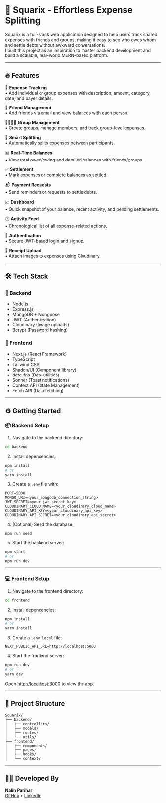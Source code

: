 # 💸 Squarix - Effortless Expense Splitting

Squarix is a full-stack web application designed to help users track shared expenses with friends and groups, making it easy to see who owes whom and settle debts without awkward conversations.  
I built this project as an inspiration to master backend development and build a scalable, real-world MERN-based platform.

---

## 🔥 Features

🧾 **Expense Tracking**  
• Add individual or group expenses with description, amount, category, date, and payer details.  

👥 **Friend Management**  
• Add friends via email and view balances with each person.  

👨‍👩‍👧‍👦 **Group Management**  
• Create groups, manage members, and track group-level expenses.  

🧮 **Smart Splitting**  
• Automatically splits expenses between participants.  

📊 **Real-Time Balances**  
• View total owed/owing and detailed balances with friends/groups.  

✅ **Settlement**  
• Mark expenses or complete balances as settled.  

📬 **Payment Requests**  
• Send reminders or requests to settle debts.  

📈 **Dashboard**  
• Quick snapshot of your balance, recent activity, and pending settlements.  

🕒 **Activity Feed**  
• Chronological list of all expense-related actions.  

🔐 **Authentication**  
• Secure JWT-based login and signup.  

🧾 **Receipt Upload**  
• Attach images to expenses using Cloudinary.

---

## 🛠 Tech Stack

### 🧠 Backend
- Node.js  
- Express.js  
- MongoDB + Mongoose  
- JWT (Authentication)  
- Cloudinary (Image uploads)  
- Bcrypt (Password hashing)

### 🎨 Frontend
- Next.js (React Framework)  
- TypeScript  
- Tailwind CSS  
- Shadcn/UI (Component library)  
- date-fns (Date utilities)  
- Sonner (Toast notifications)  
- Context API (State Management)  
- Fetch API (Data fetching)

---

## ⚙️ Getting Started

### 📦 Backend Setup

1. Navigate to the backend directory:
```bash
cd backend
```

2. Install dependencies:
```bash
npm install
# or
yarn install
```

3. Create a `.env` file with:
```env
PORT=5000
MONGO_URI=<your_mongodb_connection_string>
JWT_SECRET=<your_jwt_secret_key>
CLOUDINARY_CLOUD_NAME=<your_cloudinary_cloud_name>
CLOUDINARY_API_KEY=<your_cloudinary_api_key>
CLOUDINARY_API_SECRET=<your_cloudinary_api_secret>
```

4. (Optional) Seed the database:
```bash
npm run seed
```

5. Start the backend server:
```bash
npm start
# or
npm run dev
```

---

### 💻 Frontend Setup

1. Navigate to the frontend directory:
```bash
cd frontend
```

2. Install dependencies:
```bash
npm install
# or
yarn install
```

3. Create a `.env.local` file:
```env
NEXT_PUBLIC_API_URL=http://localhost:5000
```

4. Start the frontend server:
```bash
npm run dev
# or
yarn dev
```

Open [http://localhost:3000](http://localhost:3000) to view the app.

---

## 📁 Project Structure

```
Squarix/
├── backend/
│   ├── controllers/
│   ├── models/
│   ├── routes/
│   └── utils/
├── frontend/
│   ├── components/
│   ├── pages/
│   ├── hooks/
│   └── context/
```

---

## 🧑‍💻 Developed By

**Nalin Parihar**  
[GitHub](https://github.com/) • [LinkedIn](https://www.linkedin.com/)

